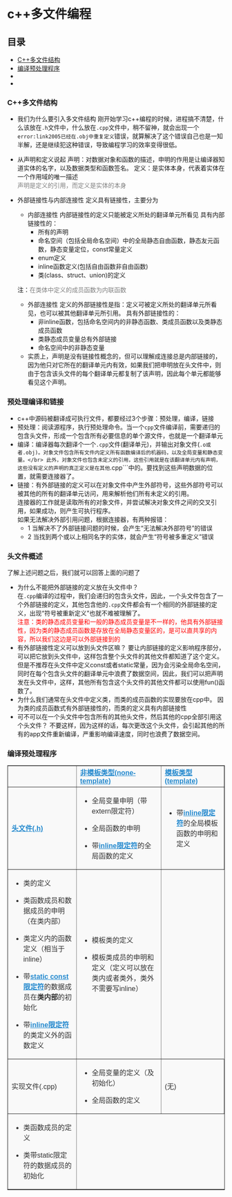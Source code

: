 c++多文件编程
============
目录
-----
+ [C++多文件结构](#title_01)
+ [编译预处理程序](#title_02)
+ []()
+ []()

### <span id='title_01'>C++多文件结构</span>
  + 我们为什么要引入多文件结构
    刚开始学习c++编程的时候，进程搞不清楚，什么该放在```.h```文件中，什么放在```.cpp```文件中，稍不留神，就会出现一个```error:link2005已经在.obj中重复定义```错误，就算解决了这个错误自己也是一知半解，还是继续犯这种错误，导致编程学习的效率变得很低。

  + 从声明和定义说起
    声明：对数据对象和函数的描述，申明的作用是让编译器知道实体的名字，以及数据类型和函数签名。
    定义：是实体本身，代表着实体在一个作用域的唯一描述</br>
    <font color='grey'>声明是定义的引用，而定义是实体的本身</font>
  + 外部链接性与内部连接性
    定义具有链接性，主要分为
    - 内部连接性
      内部链接性的定义只能被定义所处的翻译单元所看见
      具有内部链接性的：
        - 所有的声明
        - 命名空间（包括全局命名空间）中的全局静态自由函数，静态友元函数，静态变量定位，const常量定义
        - enum定义
        - inline函数定义(包括自由函数非自由函数)
        - 类(class、struct、union)的定义</br>

    注：<font color='grey'>在类体中定义的成员函数为内联函数</font></br>
    - 外部连接性
      定义的外部链接性是指：定义可被定义所处的翻译单元所看见，也可以被其他翻译单元所引用。
      具有外部链接性的：
        - 非inline函数，包括命名空间内的非静态函数、类成员函数以及类静态成员函数
        - 类静态成员变量总有外部链接
        - 命名空间中的非静态变量
    - 实质上，声明是没有链接性概念的，但可以理解成连接总是内部链接的，因为他只对它所在的翻译单元内有效，如果我们把申明放在头文件中，则由于包含该头文件的每个翻译单元都复制了该声明，因此每个单元都能够看见这个声明。

### 预处理编译和链接
  + c++中源码被翻译成可执行文件，都要经过3个步骤：预处理，编译，链接
  + 预处理：阅读源程序，执行预处理命令。当一个```cpp```文件编译前，需要递归的包含头文件，形成一个包含所有必要信息的单个源文件，也就是一个翻译单元
  + 编译：编译器每次翻译个一个```.cpp```文件(翻译单元)，并输出对象文件(```.o或者.obj)。对象文件包含所有文件内定义所有函数编译后的机器码，以及全局变量和静态变量。</br>
    此外，对象文件也包含未定义的引用，这些引用就是在该翻译单元内有声明，这些没有定义的声明的真正定义是在其他```.cpp```中的。要找到这些声明数据的位置，就需要连接器了。
  + 链接：有外部链接的定义可以在对象文件中产生外部符号，这些外部符号可以被其他的所有的翻译单元访问，用来解析他们所有未定义的引用。</br>
    连接器的工作就是读取所有的对象文件，并尝试解决对象文件之间的交叉引用，如果成功，则产生可执行程序。</br>
    如果无法解决外部引用问题，根据连接器，有两种报错：
    - 1 当解决不了外部链接问题的时候，会产生“无法解决外部符号”的错误
    - 2 当找到两个或以上相同名字的实体，就会产生“符号被多重定义”错误

### <span id='title_03'>头文件概述</span>
  了解上述问题之后，我们就可以回答上面的问题了
  + 为什么不能把外部链接的定义放在头文件中？</br>
    在```.cpp```编译的过程中，我们会递归的包含头文件，因此，一个头文件包含了一个外部链接的定义，其他包含他的```.cpp```文件都会有一个相同的外部链接的定义，出现“符号被重新定义”也就不难被理解了。</br>
    <font color='red'>注意：类的静态成员变量和一般的静态成员变量是不一样的，他具有外部链接性，因为类的静态成员函数是存放在全局静态变量区的，是可以直共享的内容，所以我们这边是可以外部链接到的</font>
  + 有外部链接性定义可以放到头文件区嘛？
    要让内部链接的定义影响程序部分，可以把它放到头文件中，这样包含整个头文件的其他文件都知道了这个定义。但是不推荐在头文件中定义const或者static常量，因为会污染全局命名空间，同时在每个包含头文件的翻译单元中浪费了数据空间，因此，我们可以把声明发在头文件中，这样，其他所有包含这个头文件的其他文件都可以使用fun()函数了。
  + 为什么我们通常在头文件中定义类，而类的成员函数的实现要放在cpp中。
    因为类的成员函数式有外部链接性的，而类的定义具有内部链接性
  + 可不可以在一个头文件中包含所有的其他头文件，然后其他的cpp全部引用这个头文件？
    不要这样，因为这样的话，每次更改这个头文件，会引起其他的所有的app文件重新编译，严重影响编译速度，同时也浪费了数据空间。












### <span id='title_02'>编译预处理程序</span>



<table border="1" cellspacing="0" cellpadding="5" style="color:rgb(51,51,51);font-family:Helvetica, Arial, sans-serif;background-color:rgb(249,249,249);"><tbody><tr><td> </td>
<td><a href="http://www.cnblogs.com/ider/archive/2011/06/30/what_is_in_cpp_header_and_implementation_file.html#none_template_type" class="ui-link" style="color:rgb(36,137,206);font-weight:bold;">非模板类型(none-template) </a>     
      </td>
<td><a href="http://www.cnblogs.com/ider/archive/2011/06/30/what_is_in_cpp_header_and_implementation_file.html#none_template_type" class="ui-link" style="color:rgb(36,137,206);font-weight:bold;">模板类型(template) </a>           </td>
</tr></tbody><tbody><tr><td><a href="http://www.cnblogs.com/ider/archive/2011/06/30/what_is_in_cpp_header_and_implementation_file.html#header_file" class="ui-link" style="color:rgb(36,137,206);font-weight:bold;">头文件(.h)</a>            </td>
<td>
<ul><li>
<p>全局变量申明（带extern限定符）</p>
</li><li>
<p>全局函数的申明</p>
</li><li>
<p>带<a href="http://www.cnblogs.com/ider/archive/2011/06/30/what_is_in_cpp_header_and_implementation_file.html#inline_qualifier" class="ui-link" style="color:rgb(36,137,206);font-weight:bold;">inline限定符</a>的全局函数的定义</p>
</li></ul></td>
<td>
<ul><li>
<p>带<a href="http://www.cnblogs.com/ider/archive/2011/06/30/what_is_in_cpp_header_and_implementation_file.html#inline_qualifier" class="ui-link" style="color:rgb(36,137,206);font-weight:bold;">inline限定符</a>的全局模板函数的申明和定义</p>
</li></ul></td>
</tr><tr><td>
<ul><li>
<p>类的定义</p>
</li><li>
<p>类函数成员和数据成员的申明（在类内部）</p>
</li><li>
<p>类定义内的函数定义（相当于inline）</p>
</li><li>
<p>带<a href="http://www.cnblogs.com/ider/archive/2011/06/30/what_is_in_cpp_header_and_implementation_file.html#static_const_qualifier" class="ui-link" style="color:rgb(36,137,206);font-weight:bold;">static const限定符</a>的数据成员在<strong>类内部</strong>的初始化</p>
</li><li>
<p>带<a href="http://www.cnblogs.com/ider/archive/2011/06/30/what_is_in_cpp_header_and_implementation_file.html#inline_qualifier" class="ui-link" style="color:rgb(36,137,206);font-weight:bold;">inline限定符</a>的类定义外的函数定义</p>
</li></ul></td>
<td>
<ul><li>
<p>模板类的定义</p>
</li><li>
<p>模板类成员的申明和定义（定义可以放在类内或者类外，类外不需要写inline）</p>
</li></ul></td>
</tr><tr><td>实现文件(.cpp)</td>
<td>
<ul><li>
<p>全局变量的定义（及初始化）</p>
</li><li>
<p>全局函数的定义</p>
</li></ul></td>
<td>(无)</td>
</tr><tr><td>
<ul><li>
<p>类函数成员的定义</p>
</li><li>
<p>类带static限定符的数据成员的初始化</p>
</li></ul></td>
</tr></tbody></table><p style="color:rgb(51,51,51);font-family:Helvetica, Arial, sans-serif;font-size:14px;background-color:rgb(249,249,249);">
